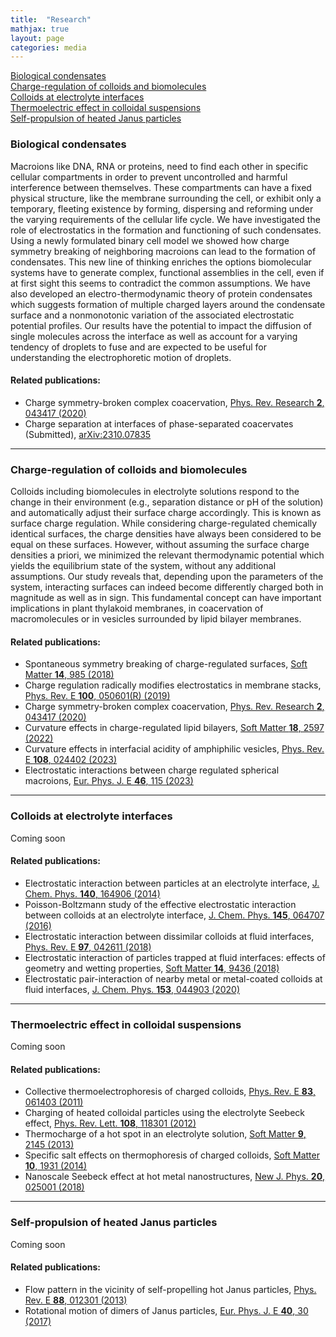 ```yaml
---
title:  "Research"
mathjax: true
layout: page
categories: media
---
```


[Biological condensates](#biological-condensates)<br>
[Charge-regulation of colloids and biomolecules](#charge-regulation-of-colloids-and-biomolecules)<br>
[Colloids at electrolyte interfaces](#colloids-at-electrolyte-interfaces)<br>
[Thermoelectric effect in colloidal suspensions](#thermoelectric-effect-in-colloidal-suspensions)<br>
[Self-propulsion of heated Janus particles](#self-propulsion-of-heated-janus-particles)

### Biological condensates
Macroions like DNA, RNA or proteins, need to find each other in specific cellular compartments in order to prevent uncontrolled and harmful interference between themselves. These compartments can have a fixed physical structure, like the membrane surrounding the cell, or exhibit only a temporary, fleeting existence by forming, dispersing and reforming under the varying requirements of the cellular life cycle. We have investigated the role of electrostatics in the formation and functioning of such condensates. Using a newly formulated binary cell model we showed how charge symmetry breaking of neighboring macroions can lead to the formation of condensates. This new line of thinking enriches the options biomolecular systems have to generate complex, functional assemblies in the cell, even if at first sight this seems to contradict the common assumptions. We have also developed an electro-thermodynamic theory of protein condensates which suggests formation of multiple charged layers around the condensate surface and a nonmonotonic variation of the associated electrostatic potential profiles. Our results have the potential to impact the diffusion of single molecules across the interface as well as account for a varying tendency of droplets to fuse and are expected to be useful for understanding the electrophoretic motion of droplets.

#### Related publications:

- Charge symmetry-broken complex coacervation, [Phys. Rev. Research **2**, 043417 (2020)](https://doi.org/10.1103/PhysRevResearch.2.043417)<br>
- Charge separation at interfaces of phase-separated coacervates (Submitted), [arXiv:2310.07835](https://doi.org/10.48550/arXiv.2310.07835)<br>

---
### Charge-regulation of colloids and biomolecules
Colloids including biomolecules in electrolyte solutions respond to the change in their environment (e.g., separation distance or pH of the solution) and automatically adjust their surface
charge accordingly. This is known as surface charge regulation. While considering charge-regulated chemically identical surfaces, the charge densities have always been considered to be equal on these surfaces. However, without assuming the surface charge densities a priori, we minimized the relevant thermodynamic potential which yields the equilibrium state of the system, without any additional assumptions. Our study reveals that, depending upon the parameters of the system, interacting surfaces can indeed become differently charged both in magnitude as well as in sign. This fundamental concept can have important implications in plant thylakoid membranes, in coacervation of macromolecules or in vesicles surrounded by lipid bilayer membranes.

#### Related publications:

- Spontaneous symmetry breaking of charge-regulated surfaces, [Soft Matter **14**, 985 (2018)](https://doi.org/10.1039/C7SM02270K)<br>
- Charge regulation radically modifies electrostatics in membrane stacks, [Phys. Rev. E **100**, 050601(R) (2019)](https://doi.org/10.1103/PhysRevE.100.050601)<br>
- Charge symmetry-broken complex coacervation, [Phys. Rev. Research **2**, 043417 (2020)](https://doi.org/10.1103/PhysRevResearch.2.043417)<br>
- Curvature effects in charge-regulated lipid bilayers, [Soft Matter **18**, 2597 (2022)](https://doi.org/10.1039/D1SM01665B)<br>
- Curvature effects in interfacial acidity of amphiphilic vesicles, [Phys. Rev. E **108**, 024402 (2023)](https://doi.org/10.1103/PhysRevE.108.024402)<br>
- Electrostatic interactions between charge regulated spherical macroions, [Eur. Phys. J. E **46**, 115 (2023)](https://doi.org/10.1140/epje/s10189-023-00373-9)

---
### Colloids at electrolyte interfaces
Coming soon

#### Related publications:

- Electrostatic interaction between particles at an electrolyte interface, [J. Chem. Phys. **140**, 164906 (2014)](https://doi.org/10.1063/1.4872240)<br>
- Poisson-Boltzmann study of the effective electrostatic interaction between colloids at an electrolyte interface, [J. Chem. Phys. **145**, 064707 (2016)](https://doi.org/10.1063/1.4960623)<br>
- Electrostatic interaction between dissimilar colloids at fluid interfaces, [Phys. Rev. E **97**, 042611 (2018)](https://doi.org/10.1103/PhysRevE.97.042611)<br>
- Electrostatic interaction of particles trapped at fluid interfaces: effects of geometry and wetting properties, [Soft Matter **14**, 9436 (2018)](https://doi.org/10.1039/C8SM01765D)<br>
- Electrostatic pair-interaction of nearby metal or metal-coated colloids at fluid interfaces, [J. Chem. Phys. **153**, 044903 (2020)](https://doi.org/10.1063/5.0013298)<br>

---
### Thermoelectric effect in colloidal suspensions
Coming soon

#### Related publications:

- Collective thermoelectrophoresis of charged colloids, [Phys. Rev. E **83**, 061403 (2011)](https://doi.org/10.1103/PhysRevE.83.061403)<br>
- Charging of heated colloidal particles using the electrolyte Seebeck effect, [Phys. Rev. Lett. **108**, 118301 (2012)](https://doi.org/10.1103/PhysRevLett.108.118301)<br>
- Thermocharge of a hot spot in an electrolyte solution, [Soft Matter **9**, 2145 (2013)](https://doi.org/10.1039/C2SM26680F)<br>
- Specific salt effects on thermophoresis of charged colloids, [Soft Matter **10**, 1931 (2014)](https://doi.org/10.1039/C3SM52779D)<br>
- Nanoscale Seebeck effect at hot metal nanostructures, [New J. Phys. **20**, 025001 (2018)](https://doi.org/10.1088/1367-2630/aaa266)<br>

---
### Self-propulsion of heated Janus particles
Coming soon

#### Related publications:

- Flow pattern in the vicinity of self-propelling hot Janus particles, [Phys. Rev. E **88**, 012301 (2013)](https://doi.org/10.1103/PhysRevE.88.012301)<br>
- Rotational motion of dimers of Janus particles, [Eur. Phys. J. E **40**, 30 (2017)](https://doi.org/10.1140/epje/i2017-11518-4)
